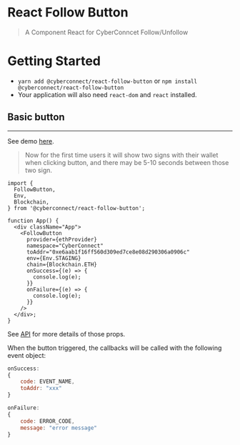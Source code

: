 # React Follow Button

> A Component React for CyberConncet Follow/Unfollow

# Getting Started

- `yarn add @cyberconnect/react-follow-button` or `npm install @cyberconnect/react-follow-button`
- Your application will also need `react-dom` and `react` installed.

## Basic button

---

See demo [here]('https://github.com/cyberconnecthq/follow-button/tree/main/packages/react-follow-button/demo').

> Now for the first time users it will show two signs with their wallet when clicking button, and there may be 5-10 seconds between those two sign.

```tsx
import {
  FollowButton,
  Env,
  Blockchain,
} from '@cyberconnect/react-follow-button';

function App() {
  <div className="App">
    <FollowButton
      provider={ethProvider}
      namespace="CyberConnect"
      toAddr="0xe6aab1f16ff560d309ed7ce8e08d290306a0906c"
      env={Env.STAGING}
      chain={Blockchain.ETH}
      onSuccess={(e) => {
        console.log(e);
      }}
      onFailure={(e) => {
        console.log(e);
      }}
    />
  </div>;
}
```

See [API]('https://docs.cyberconncet.me/connect-and-disconnect#basic-usage') for more details of those props.

When the button triggered, the callbacks will be called with the following event object:

```jsx
onSuccess:
{
    code: EVENT_NAME,
    toAddr: "xxx"
}

onFailure:
{
    code: ERROR_CODE,
    message: "error message"
}
```
